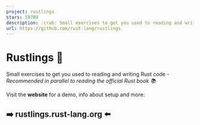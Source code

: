 ```yaml
---
project: rustlings
stars: 59789
description: :crab: Small exercises to get you used to reading and writing Rust code!
url: https://github.com/rust-lang/rustlings
---
```


Rustlings 🦀
============

Small exercises to get you used to reading and writing Rust code - _Recommended in parallel to reading the official Rust book 📚️_

Visit the **website** for a demo, info about setup and more:

➡️ rustlings.rust-lang.org ⬅️
-----------------------------
